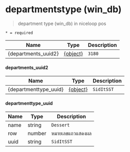 # departmentstype (win_db)
> department type (win_db) in niceloop pos

`* = required`

| Name | Type | Description
| ----|----|-----------  
{departments_uuid2} | [{object}](z_part1.md#departments_uuid2) | `3180`

#### departments_uuid2
| Name | Type | Description
| ----|----|-----------
{departmenttype_uuid} | [{object}](z_part1.md#departmenttype_uuid) |  `SidItSST`

#### departmenttype_uuid
| Name | Type | Description
| ----|----|-----------
name| string |`Dessert`
row | number | หมายเลขแถวแสดงผล
uuid| string | `SidItSST`